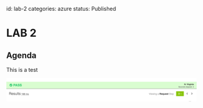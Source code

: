 id: lab-2
categories: azure
status: Published

# LAB 2

## Agenda

This is a test

![This](img/agenda.png)
